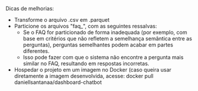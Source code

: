 Dicas de melhorias:
- Transforme o arquivo .csv em .parquet
- Particione os arquivos "faq_", com as seguintes ressalvas:
    - Se o FAQ for particionado de forma inadequada (por exemplo, com base em critérios que não refletem
      a semelhança semântica entre as perguntas), perguntas semelhantes podem acabar em partes diferentes.
    - Isso pode fazer com que o sistema não encontre a pergunta mais similar no FAQ, resultando em respostas incorretas.
- Hospedar o projeto em um imagem no Docker (caso queira usar diretamente a imagem desenvolvida, acesse: docker pull daniellsantanaa/dashboard-chatbot
